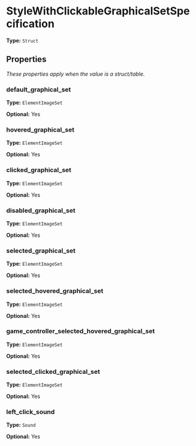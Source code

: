 # StyleWithClickableGraphicalSetSpecification

**Type:** `Struct`

## Properties

*These properties apply when the value is a struct/table.*

### default_graphical_set

**Type:** `ElementImageSet`

**Optional:** Yes

### hovered_graphical_set

**Type:** `ElementImageSet`

**Optional:** Yes

### clicked_graphical_set

**Type:** `ElementImageSet`

**Optional:** Yes

### disabled_graphical_set

**Type:** `ElementImageSet`

**Optional:** Yes

### selected_graphical_set

**Type:** `ElementImageSet`

**Optional:** Yes

### selected_hovered_graphical_set

**Type:** `ElementImageSet`

**Optional:** Yes

### game_controller_selected_hovered_graphical_set

**Type:** `ElementImageSet`

**Optional:** Yes

### selected_clicked_graphical_set

**Type:** `ElementImageSet`

**Optional:** Yes

### left_click_sound

**Type:** `Sound`

**Optional:** Yes

